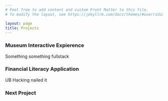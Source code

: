 ```yaml
---
# Feel free to add content and custom Front Matter to this file.
# To modify the layout, see https://jekyllrb.com/docs/themes/#overriding-theme-defaults

layout: page
title: Projects
---
```


### Museum Interactive Expierence

Something something fullstack

### Financial Literacy Application

UB Hacking nailed it

### Next Project